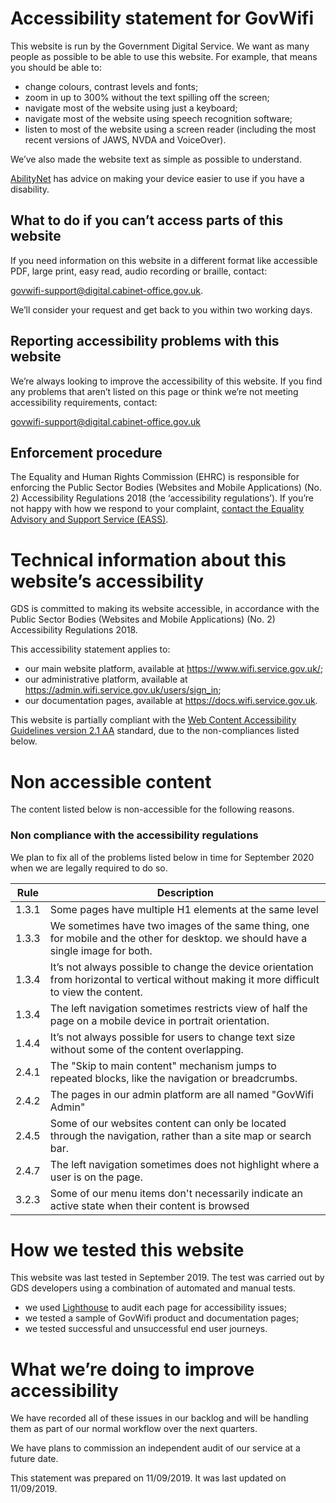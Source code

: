 # Accessibility statement for GovWifi

This website is run by the Government Digital Service. We want as many
people as possible to be able to use this website. For example, that
means you should be able to:

* change colours, contrast levels and fonts;
* zoom in up to 300% without the text spilling off the screen;
* navigate most of the website using just a keyboard;
* navigate most of the website using speech recognition software;
* listen to most of the website using a screen reader (including the
  most recent versions of JAWS, NVDA and VoiceOver).

We’ve also made the website text as simple as possible to understand.

[AbilityNet](https://mcmw.abilitynet.org.uk/) has advice on making
your device easier to use if you have a disability.

## What to do if you can’t access parts of this website

If you need information on this website in a different format like
 accessible PDF, large print, easy read, audio recording or braille, contact:

[govwifi-support@digital.cabinet-office.gov.uk](mailto:govwifi-support@digital.cabinet-office.gov.uk).

We’ll consider your request and get back to you within two working days.

## Reporting accessibility problems with this website

We’re always looking to improve the accessibility of this website. If
you find any problems that aren’t listed on this page or think we’re
not meeting accessibility requirements, contact:

[govwifi-support@digital.cabinet-office.gov.uk](maito:govwifi-support@digital.cabinet-office.gov.uk)

## Enforcement procedure
The Equality and Human Rights Commission (EHRC) is responsible for
enforcing the Public Sector Bodies (Websites and Mobile Applications)
(No. 2) Accessibility Regulations 2018 (the ‘accessibility
regulations’). If you’re not happy with how we respond to your
complaint, [contact the Equality Advisory and Support Service
(EASS)](https://www.equalityadvisoryservice.com/).

# Technical information about this website’s accessibility

GDS is committed to making its website accessible, in accordance with
the Public Sector Bodies (Websites and Mobile Applications) (No. 2)
Accessibility Regulations 2018.

This accessibility statement applies to:

* our main website platform, available at <https://www.wifi.service.gov.uk/>;
* our administrative platform, available at <https://admin.wifi.service.gov.uk/users/sign_in>;
* our documentation pages, available at <https://docs.wifi.service.gov.uk>.


This website is partially compliant with the [Web Content
Accessibility Guidelines version 2.1 AA](https://www.w3.org/TR/WCAG21/)
standard, due to the non-compliances listed below.

# Non accessible content
The content listed below is non-accessible for the following reasons.

### Non compliance with the accessibility regulations

We plan to fix all of the problems listed below in time for September 2020 when we are legally required to do so.

<!-- Turn this back into a list of sentences all ending with "This fails WCAG 2.1 success criterion 1.4.4 (resize text).", possibly with a link.
 -->
| Rule  | Description                                                                                                                                 |
|-------|---------------------------------------------------------------------------------------------------------------------------------------------|
| 1.3.1 | Some pages have multiple H1 elements at the same level                                                                                      |
| 1.3.3 | We sometimes have two images of the same thing, one for mobile and the other for desktop. we should have a single image for both.           |
| 1.3.4 | It’s not always possible to change the device orientation from horizontal to vertical without making it more difficult to view the content. |
| 1.3.4 | The left navigation sometimes restricts view of half the page on a mobile device in portrait orientation.                                   |
| 1.4.4 | It’s not always possible for users to change text size without some of the content overlapping.                                             |
| 2.4.1 | The "Skip to main content" mechanism jumps to repeated blocks, like the navigation or breadcrumbs.                                          |
| 2.4.2 | The pages in our admin platform are all named "GovWifi Admin"                                                                               |
| 2.4.5 | Some of our websites content can only be located through the navigation, rather than a site map or search bar.                              |
| 2.4.7 | The left navigation sometimes does not highlight where a user is on the page.                                                               |
| 3.2.3 | Some of our menu items don't necessarily indicate an active state when their content is browsed                                             |


# How we tested this website
This website was last tested in September 2019. The test was carried
out by GDS developers using a combination of automated and manual tests.

* we used [Lighthouse](https://developers.google.com/web/tools/lighthouse/) to audit each page for accessibility issues;
* we tested a sample of GovWifi product and documentation pages;
* we tested successful and unsuccessful end user journeys.

# What we’re doing to improve accessibility

We have recorded all of these issues in our backlog and will be
handling them as part of our normal workflow over the next quarters.

We have plans to commission an independent audit of our service at a
future date.

This statement was prepared on 11/09/2019. It
was last updated on 11/09/2019.
